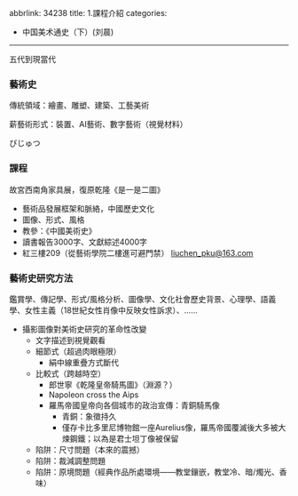 abbrlink: 34238
title: 1.課程介紹
categories:
  - 中国美术通史（下）(刘晨)
---
五代到現當代

### 藝術史

傳統領域：繪畫、雕塑、建築、工藝美術

薪藝術形式：裝置、AI藝術、數字藝術（視覺材料）

びじゅつ

### 課程

故宮西南角家具展，復原乾隆《是一是二圖》

- 藝術品發展框架和脈絡，中國歷史文化
- 圖像、形式、風格
- 教參：《中國美術史》
- 讀書報告3000字、文獻綜述4000字
- 紅三樓209（從藝術學院二樓進可避門禁） liuchen_pku@163.com

### 藝術史研究方法

鑑賞學、傳記學、形式/風格分析、圖像學、文化社會歷史背景、心理學、語義學、女性主義（18世紀女性肖像中反映女性訴求）、……

- 攝影圖像對美術史研究的革命性改變
	- 文字描述到視覺觀看
	- 細節式（超過肉眼極限）
		- 絹中線重疊方式斷代
	- 比較式（跨越時空）
		- 郎世寧《乾隆皇帝騎馬圖》（淵源？）
		- Napoleon cross the Aips
		- 羅馬帝國皇帝向各個城市的政治宣傳：青銅騎馬像
			- 青銅：象徵持久
			- 僅存卡比多里尼博物館一座Aurelius像，羅馬帝國覆滅後大多被大煉鋼鐵；以為是君士坦丁像被保留
	- 陷阱：尺寸問題（本來的震撼）
	- 陷阱：裁減調整問題
	- 陷阱：原境問題（經典作品所處環境——教堂鑲嵌，教堂冷、暗/燭光、香味）